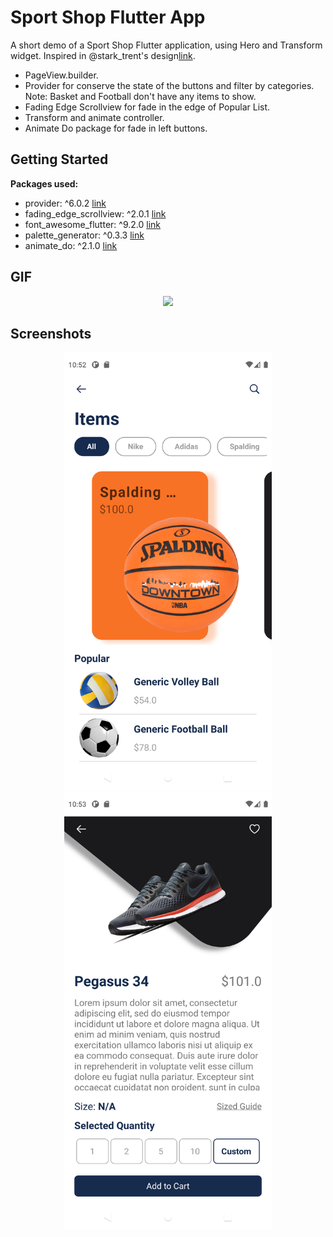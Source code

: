 # Sport Shop Flutter App

A short demo of a Sport Shop Flutter application, using Hero and Transform widget. Inspired in @stark_trent's design[link](https://www.instagram.com/p/CQ3XpZaD-yM/).
- PageView.builder.
- Provider for conserve the state of the buttons and filter by categories. Note: Basket and Football don't have any items to show.
- Fading Edge Scrollview for fade in the edge of Popular List.
- Transform and animate controller.
- Animate Do package for fade in left buttons.

## Getting Started

**Packages used:**
- provider: ^6.0.2 [link](https://pub.dev/packages/provider)
- fading_edge_scrollview: ^2.0.1 [link](https://pub.dev/packages/fading_edge_scrollview)
- font_awesome_flutter: ^9.2.0 [link](https://pub.dev/packages/font_awesome_flutter)
- palette_generator: ^0.3.3 [link](https://pub.dev/packages/palette_generator)
- animate_do: ^2.1.0 [link](https://pub.dev/packages/animate_do)

## GIF
<p align="center">
<img src="screenshots/sport.gif" height="700">
</p>

## Screenshots
<p align="center">
<img src="screenshots\Screenshot_1646866349.png" height="700">
<img src="screenshots\Screenshot_1646866400.png" height="700">
</p>
